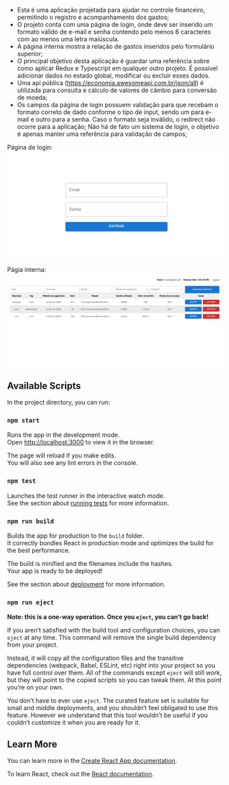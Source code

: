  - Esta é uma aplicação projetada para ajudar no controle financeiro, permitindo o registro e acompanhamento dos gastos;
 - O projeto conta com uma página de login, onde deve ser inserido um formato válido de e-mail e senha contendo pelo menos 6 caracteres com ao menos uma letra maiúscula.
 - A página interna mostra a relação de gastos inseridos pelo formulário superior;
 - O principal objetivo desta aplicação é guardar uma referência sobre como aplicar Redux e Typescript em qualquer outro projeto. É possível adicionar dados no estado global, modificar ou excluir esses dados.  
 - Uma api pública (https://economia.awesomeapi.com.br/json/all) é utilizada para consulta e cálculo de valores de câmbio para conversão de moeda;
 - Os campos da página de login possuem validação para que recebam o formato correto de dado conforme o tipo de input, sendo um para e-mail e outro para a senha. Caso o formato seja inválido, o redirect não ocorre para a aplicação; Não há de fato um sistema de login, o objetivo é apenas manter uma referência para validação de campos;

Página de login:![alt text](image-2.png)

Págia interna:![alt text](image.png)


## Available Scripts

In the project directory, you can run:

### `npm start`

Runs the app in the development mode.\
Open [http://localhost:3000](http://localhost:3000) to view it in the browser.

The page will reload if you make edits.\
You will also see any lint errors in the console.

### `npm test`

Launches the test runner in the interactive watch mode.\
See the section about [running tests](https://facebook.github.io/create-react-app/docs/running-tests) for more information.

### `npm run build`

Builds the app for production to the `build` folder.\
It correctly bundles React in production mode and optimizes the build for the best performance.

The build is minified and the filenames include the hashes.\
Your app is ready to be deployed!

See the section about [deployment](https://facebook.github.io/create-react-app/docs/deployment) for more information.

### `npm run eject`

**Note: this is a one-way operation. Once you `eject`, you can’t go back!**

If you aren’t satisfied with the build tool and configuration choices, you can `eject` at any time. This command will remove the single build dependency from your project.

Instead, it will copy all the configuration files and the transitive dependencies (webpack, Babel, ESLint, etc) right into your project so you have full control over them. All of the commands except `eject` will still work, but they will point to the copied scripts so you can tweak them. At this point you’re on your own.

You don’t have to ever use `eject`. The curated feature set is suitable for small and middle deployments, and you shouldn’t feel obligated to use this feature. However we understand that this tool wouldn’t be useful if you couldn’t customize it when you are ready for it.

## Learn More

You can learn more in the [Create React App documentation](https://facebook.github.io/create-react-app/docs/getting-started).

To learn React, check out the [React documentation](https://reactjs.org/).
